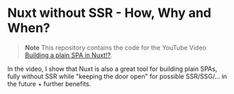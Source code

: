 # Nuxt without SSR - How, Why and When?

> **Note**
> This repository contains the code for the YouTube Video [Building a plain SPA in Nuxt!?](https://youtu.be/7Lr0QTP1Ro8).

In the video, I show that Nuxt is also a great tool for building plain SPAs, fully without SSR while "keeping the door open" for possible SSR/SSG/... in the future + further benefits.
